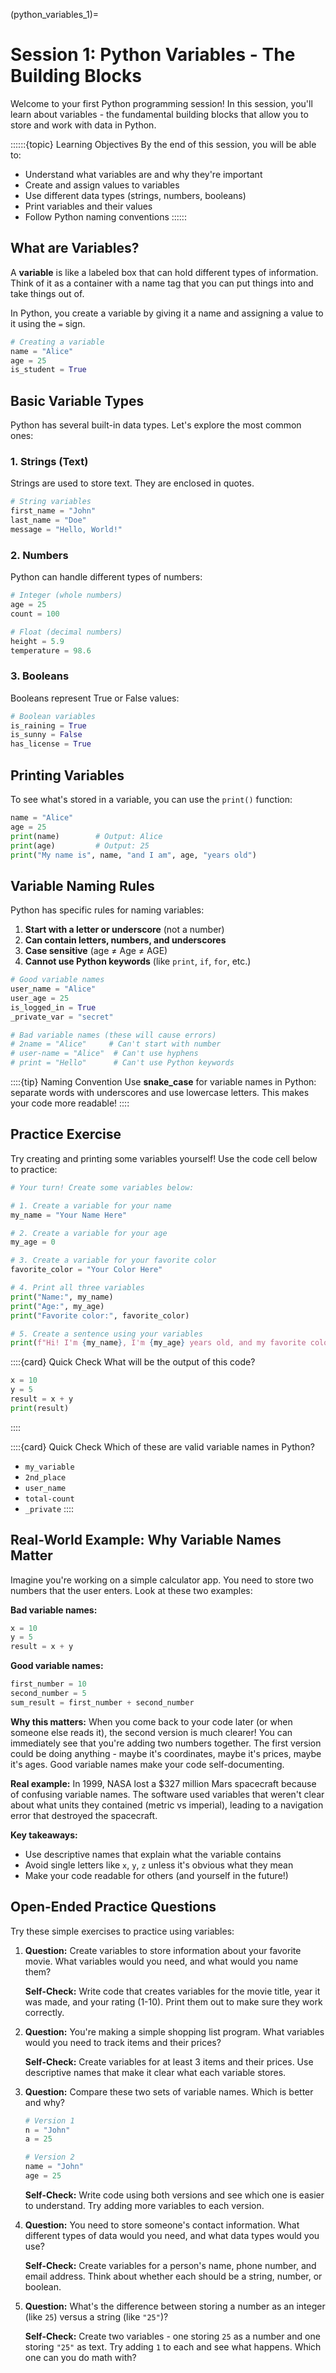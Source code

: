 (python_variables_1)=
# Session 1: Python Variables - The Building Blocks

Welcome to your first Python programming session! In this session, you'll learn about variables - the fundamental building blocks that allow you to store and work with data in Python.

::::::{topic} Learning Objectives
By the end of this session, you will be able to:
- Understand what variables are and why they're important
- Create and assign values to variables
- Use different data types (strings, numbers, booleans)
- Print variables and their values
- Follow Python naming conventions
::::::

## What are Variables?

A **variable** is like a labeled box that can hold different types of information. Think of it as a container with a name tag that you can put things into and take things out of.

In Python, you create a variable by giving it a name and assigning a value to it using the `=` sign.

```python
# Creating a variable
name = "Alice"
age = 25
is_student = True
```

## Basic Variable Types

Python has several built-in data types. Let's explore the most common ones:

### 1. Strings (Text)
Strings are used to store text. They are enclosed in quotes.

```python
# String variables
first_name = "John"
last_name = "Doe"
message = "Hello, World!"
```

### 2. Numbers
Python can handle different types of numbers:

```python
# Integer (whole numbers)
age = 25
count = 100

# Float (decimal numbers)
height = 5.9
temperature = 98.6
```

### 3. Booleans
Booleans represent True or False values:

```python
# Boolean variables
is_raining = True
is_sunny = False
has_license = True
```

## Printing Variables

To see what's stored in a variable, you can use the `print()` function:

```python
name = "Alice"
age = 25
print(name)        # Output: Alice
print(age)         # Output: 25
print("My name is", name, "and I am", age, "years old")
```

## Variable Naming Rules

Python has specific rules for naming variables:

1. **Start with a letter or underscore** (not a number)
2. **Can contain letters, numbers, and underscores**
3. **Case sensitive** (age ≠ Age ≠ AGE)
4. **Cannot use Python keywords** (like `print`, `if`, `for`, etc.)

```python
# Good variable names
user_name = "Alice"
user_age = 25
is_logged_in = True
_private_var = "secret"

# Bad variable names (these will cause errors)
# 2name = "Alice"     # Can't start with number
# user-name = "Alice"  # Can't use hyphens
# print = "Hello"      # Can't use Python keywords
```

::::{tip} Naming Convention
Use **snake_case** for variable names in Python: separate words with underscores and use lowercase letters. This makes your code more readable!
::::

## Practice Exercise

Try creating and printing some variables yourself! Use the code cell below to practice:

```python
# Your turn! Create some variables below:

# 1. Create a variable for your name
my_name = "Your Name Here"

# 2. Create a variable for your age
my_age = 0

# 3. Create a variable for your favorite color
favorite_color = "Your Color Here"

# 4. Print all three variables
print("Name:", my_name)
print("Age:", my_age)
print("Favorite color:", favorite_color)

# 5. Create a sentence using your variables
print(f"Hi! I'm {my_name}, I'm {my_age} years old, and my favorite color is {favorite_color}.")
```

::::{card} Quick Check
What will be the output of this code?
```python
x = 10
y = 5
result = x + y
print(result)
```
::::

::::{card} Quick Check
Which of these are valid variable names in Python?
- `my_variable`
- `2nd_place`
- `user_name`
- `total-count`
- `_private`
::::

## Real-World Example: Why Variable Names Matter

Imagine you're working on a simple calculator app. You need to store two numbers that the user enters. Look at these two examples:

**Bad variable names:**
```python
x = 10
y = 5
result = x + y
```

**Good variable names:**
```python
first_number = 10
second_number = 5
sum_result = first_number + second_number
```

**Why this matters:**
When you come back to your code later (or when someone else reads it), the second version is much clearer! You can immediately see that you're adding two numbers together. The first version could be doing anything - maybe it's coordinates, maybe it's prices, maybe it's ages. Good variable names make your code self-documenting.

**Real example:** In 1999, NASA lost a $327 million Mars spacecraft because of confusing variable names. The software used variables that weren't clear about what units they contained (metric vs imperial), leading to a navigation error that destroyed the spacecraft.

**Key takeaways:**
- Use descriptive names that explain what the variable contains
- Avoid single letters like `x`, `y`, `z` unless it's obvious what they mean
- Make your code readable for others (and yourself in the future!)

## Open-Ended Practice Questions

Try these simple exercises to practice using variables:

1. **Question:** Create variables to store information about your favorite movie. What variables would you need, and what would you name them?

   **Self-Check:** Write code that creates variables for the movie title, year it was made, and your rating (1-10). Print them out to make sure they work correctly.

2. **Question:** You're making a simple shopping list program. What variables would you need to track items and their prices?

   **Self-Check:** Create variables for at least 3 items and their prices. Use descriptive names that make it clear what each variable stores.

3. **Question:** Compare these two sets of variable names. Which is better and why?
   ```python
   # Version 1
   n = "John"
   a = 25
   
   # Version 2  
   name = "John"
   age = 25
   ```

   **Self-Check:** Write code using both versions and see which one is easier to understand. Try adding more variables to each version.

4. **Question:** You need to store someone's contact information. What different types of data would you need, and what data types would you use?

   **Self-Check:** Create variables for a person's name, phone number, and email address. Think about whether each should be a string, number, or boolean.

5. **Question:** What's the difference between storing a number as an integer (like `25`) versus a string (like `"25"`)?

   **Self-Check:** Create two variables - one storing `25` as a number and one storing `"25"` as text. Try adding `1` to each and see what happens. Which one can you do math with?

